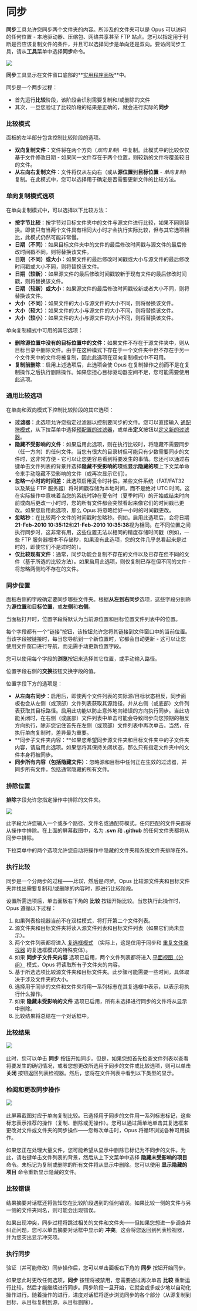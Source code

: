 # 同步

**同步**工具允许您同步两个文件夹的内容。所涉及的文件夹可以是 Opus 可以访问的任何位置 - 本地驱动器、压缩包、网络共享甚至 FTP 站点。您可以指定用于判断是否应该复制文件的条件，并且可以选择同步是单向还是双向。要访问同步工具，请从**工具**菜单中选择**同步**命令。

![](/Manual/images/media/13/sync_-_panel.png)

**同步**工具显示在文件窗口底部的**[实用程序面板](/Manual/basic_concepts/the_lister/utility_panel.zh.md)**中。

同步是一个两步过程：

- 首先运行**比较**阶段，该阶段会识别需要复制和/或删除的文件
- 其次，一旦您验证了比较阶段的结果是正确的，就会进行实际的**同步**

### 比较模式

面板的左半部分包含控制比较阶段的选项。

- **双向复制文件**：文件将在两个方向（*双向复制*）中复制。此模式中的比较仅仅基于文件修改日期 - 如果同一文件存在于两个位置，则较新的文件将覆盖较旧的文件。
- **从左向右复制文件**：文件将仅从左向右（或从**源位置**到**目标位置** - *单向复制*）复制。在此模式中，您可以选择用于确定是否需要更新文件的比较方法。

### 单向复制模式选项

在单向复制模式中，可以选择以下比较方法：

- **按字节比较**：按字节对目标文件夹中的文件与源文件进行比较，如果不同则替换。即使只有当两个文件具有相同大小时才会执行实际比较，但与其它选项相比，此模式仍然可能非常慢。
- **日期（不同）**：如果目标文件夹中的文件的最后修改时间戳与源文件的最后修改时间戳不同，则将替换该文件。
- **日期（不同）或大小**：如果文件的最后修改时间戳或大小与源文件的最后修改时间戳或大小不同，则将替换该文件。
- **日期（较新）**：如果源文件的最后修改时间戳较新于现有文件的最后修改时间戳，则将替换该文件。
- **日期（较新）或大小**：如果源文件的最后修改时间戳较新或者大小不同，则将替换该文件。
- **大小（不同）**：如果文件的大小与源文件的大小不同，则将替换该文件。
- **大小（较大）**：如果文件的大小与源文件的大小不同，则将替换该文件。
- **大小（较小）**：如果文件的大小与源文件的大小不同，则将替换该文件。

单向复制模式中可用的其它选项：

- **删除源位置中没有的目标位置中的文件**：如果文件不存在于源文件夹中，则从目标目录中删除文件。由于在这种模式下存在于一个文件夹中但不存在于另一个文件夹中的文件将被复制，因此此选项在双向复制模式中不可用。
- **复制前删除**：启用上述选项后，此选项会使 Opus 在复制操作之前而不是在复制操作之后执行删除操作。如果您担心目标驱动器空间不足，您可能需要使用此选项。

### 通用比较选项

在单向和双向模式下控制比较阶段的其它选项：

- **过滤器**：此选项允许您指定过滤器以控制要同步的文件。您可以直接输入 [通配符模式](/Manual/reference/wildcard_reference/pattern_matching_syntax.zh.md)，从下拉菜单中选择[预配置的过滤器](/Manual/preferences/preferences_categories/filtering_and_sorting/filters.zh.md)，或单击**定义**按钮以[定义新的过滤器](../../filtered_operations/README.zh.md)。
- **隐藏不受影响的文件**：如果启用此选项，则在执行比较时，将隐藏不需要同步（任一方向）的任何文件。当您有很大的目录树但可能只有少数需要同步的文件时，这非常方便 - 它可以让您更容易看到将要发生的事情。您还可以通过右键单击文件列表的背景并选择**隐藏不受影响的项**或**显示隐藏的项**上下文菜单命令来手动隐藏不受影响的文件（或再次显示它们）。
- **忽略一小时的时间差**：此选项启用夏令时补偿。某些文件系统（FAT/FAT32 以及某些 FTP 服务器）将时间戳存储为本地时间，而不是绝对 UTC 时间。这在实际操作中意味着当您的系统时钟在夏令时（夏季时间）的开始或结束时向前或向后更改一小时时，您的所有文件都会突然看起来像它们的时间戳已更改。如果您启用此选项，那么 Opus 将忽略恰好一小时的时间戳更改。
- **忽略秒**：在比较两个文件的时间戳时忽略秒。例如，启用此选项后，会将日期**21-Feb-2010 10:35:12**和**21-Feb-2010 10:35:38**视为相同。在不同位置之间执行同步时，这非常有用，这些位置无法以相同的精度存储时间戳（例如，一些 FTP 服务器根本不存储秒，如果没有此选项，您的文件几乎总看起来是过时的，即使它们不是过时的）。
- **仅比较现有文件**：通常，同步功能会复制不存在的文件以及已存在但不同的文件（基于所选的比较方法）。如果启用此选项，则仅复制已存在但不同的文件 - 将忽略两侧均不存在的文件。

### 同步位置

面板右侧的字段确定要同步哪些文件夹。根据**从左到右同步**选项，这些字段分别称为**源位置**和**目标位置**，或**左侧**和**右侧**。

当面板打开时，位置字段将默认为当前源位置和目标位置文件列表中的位置。

每个字段都有一个“链接”按钮，该按钮允许您将其链接到文件窗口中的当前位置。当该字段被链接时，每当您导航到一个新位置时，它都会自动更新 - 这可以让您使用文件窗口进行导航，而无需手动更新位置字段。

您可以使用每个字段的**浏览**按钮来选择其它位置，或手动输入路径。

位置字段右侧的**交换**按钮交换字段的值。

位置字段下方的选项是：

- **从左向右同步**：启用后，即使两个文件列表的实际源/目标状态相反，同步面板也会从左侧（或顶部）文件列表获取其源路径，并从右侧（或底部）文件列表获取其目标路径。启用此功能以防止意外地向错误的方向执行同步。当此功能关闭时，在右侧（或底部）文件列表中单击可能会导致同步向您预期的相反方向执行，除非您记住首先在左侧（或顶部）文件列表中再次单击。当然，在执行单向复制时，差异最为重要。
- **同步子文件夹内容：**如果您希望同步源文件夹和目标文件夹中的子文件夹内容，请启用此选项。如果您将其保持关闭状态，那么只有指定文件夹中的文件本身将被同步。
- **同步所有内容（包括隐藏文件）**：忽略源和目标中任何正在生效的过滤器，并同步所有文件，包括通常隐藏的所有文件。

### 排除位置

**排除**字段允许您指定操作中排除的文件夹。

![](/Manual/images/media/13/sync_exclude.png)

此字段允许您输入一个或多个路径、文件名或通配符模式。任何匹配的文件夹都将从操作中排除。在上面的屏幕截图中，名为 **.svn** 和 **.github** 的任何文件夹都将从同步中排除。

下拉菜单中的两个选项允许您自动将操作中隐藏的文件夹和系统文件夹排除在外。

### 执行比较

同步是一个分两步的过程——*比较*，然后是*同步*。Opus 比较源文件夹和目标文件夹并找出需要复制和/或删除的内容时，即进行比较阶段。

设置所需选项后，单击面板右下角的 **比较** 按钮开始比较。当您执行此操作时，Opus 遵循以下过程：

1. 如果列表检视器当前不在双栏模式，将打开第二个文件列表。
2. 源文件夹和目标文件夹将读入源文件列表和目标文件列表（如果它们尚未显示）。
3. 两个文件列表都将进入 [复选框模式](/Manual/basic_concepts/selecting_files/selecting_with_the_mouse_and_keyboard/checkbox_mode.zh.md) （实际上，这是仅用于同步和 [重复文件查找器](/Manual/additional_functionality/duplicate_file_finder.zh.md) 的复选框模式的特殊变体）。
4. 如果 **同步子文件夹内容** 选项已启用，两个文件列表都将进入 [平面视图（分组）](/Manual/basic_concepts/flat_view.zh.md) 模式，Opus 将读取所有子文件夹的内容。
5. 基于所选选项比较源文件夹和目标文件夹。此步骤可能需要一些时间，具体取决于涉及文件夹的大小。
6. 选择用于同步的文件和文件夹将用一系列标志在其复选框中表示，以表示将执行什么操作。
7. 如果 **隐藏未受影响的文件** 选项已启用，所有未选择进行同步的文件将从显示中删除。
8. 比较结果将总结在一个对话框中。

### 比较结果

![](/Manual/images/media/13/sync_-_compare1.png) 

此时，您可以单击 **同步** 按钮开始同步。但是，如果您想首先检查文件列表以查看将要发生的确切情况，或者您想更改所选用于同步的文件或比较选项，则可以单击 **关闭** 按钮返回列表检视器。然后，您将在文件列表中看到以下类型的显示。

### 检阅和更改同步操作

  
![](/Manual/images/media/13/sync_-_file_list.png) 

此屏幕截图对应于单向复制比较。已选择用于同步的文件用一系列标志标记，这些标志表示推荐的操作（复制、删除或无操作）。您可以通过简单地单击其复选框来更改对文件或文件夹的同步操作——您每次单击时，Opus 将循环浏览各种可用操作。

如果您正在处理大量文件，您可能希望从显示中删除已标记为不同步的文件。为此，请右键单击文件列表的背景，然后从上下文菜单中选择 **隐藏未受影响的项目** 命令。未标记为复制或删除的所有文件将从显示中删除。您可以使用 **显示隐藏的项目** 命令重新显示隐藏的文件。

### 比较错误

结果摘要对话框还将告知您在比较阶段遇到的任何错误。如果比较一侧的文件与另一侧的文件夹同名，则可能会出现错误。

如果出现冲突，同步过程将跳过相关的文件和文件夹——但如果您想进一步调查并纠正问题，您可以单击摘要对话框中显示的 **冲突**。这会将您返回到列表检视器，并为您突出显示冲突项。

### 执行同步

验证（并可能修改）同步操作后，您可以单击面板右下角的 **同步** 按钮开始同步。

如果您此时更改任何选项，**同步** 按钮将被禁用，您需要通过再次单击 **比较** 重新运行比较，然后才能继续进行同步。同步阶段一旦开始，它就会或多或少地以自动化操作进行。随着操作的进行，进度对话框将逐步浏览同步的各个部分（从源复制到目标，从目标复制到源，从目标删除）。